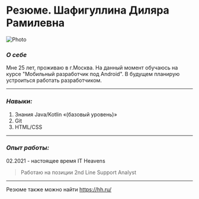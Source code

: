 # Резюме. Шафигуллина Диляра Рамилевна 

![Photo](img/multfilm_lyagushka_32117(1).jpg)

### ***О себе***

Мне 25 лет, проживаю в г.Москва.
На данный момент обучаюсь на курсе "Мобильный разработчик под Android".
В будущем планирую устроиться работать разработчиком.

***

### ***Навыки:***

1. Знания Java/Kotlin «(базовый уровень)»
2. Git
3. HTML/CSS

***


### ***Опыт работы:***

02.2021 - настоящее время 
IT Heavens

> Работаю на позиции 2nd Line Support Analyst

***

Резюме также можно найти <https://hh.ru/>


